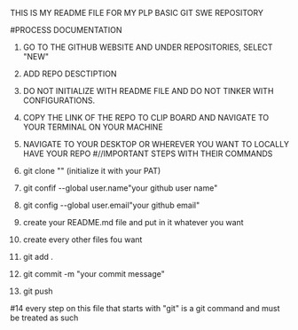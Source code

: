  THIS IS MY README FILE FOR MY PLP BASIC GIT SWE REPOSITORY


#PROCESS DOCUMENTATION

1. GO TO THE GITHUB WEBSITE AND UNDER REPOSITORIES, SELECT "NEW"
2. ADD REPO DESCTIPTION
3. DO NOT INITIALIZE WITH README FILE AND DO NOT TINKER WITH CONFIGURATIONS.
4. COPY THE LINK OF THE REPO TO CLIP BOARD AND NAVIGATE TO YOUR TERMINAL ON YOUR MACHINE
5. NAVIGATE TO YOUR DESKTOP OR WHEREVER YOU WANT TO LOCALLY HAVE YOUR REPO 
#//IMPORTANT STEPS WITH THEIR COMMANDS
6. git clone "<link you copied on your clip board.>" (initialize it with your PAT)
7. git confif --global user.name"your github user name"
8. git config --global user.email"your github email"
9. create your README.md file and put in it whatever you want
10. create every other files fou want

11. git add .
12. git commit -m "your commit message"
13. git push


#14 every step on this file that starts with "git" is a git command and must be treated as such
